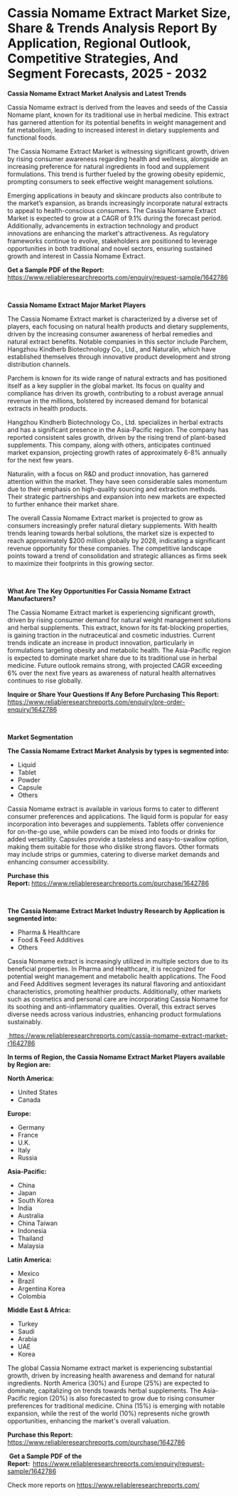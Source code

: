 <p><h1>Cassia Nomame Extract Market Size, Share & Trends Analysis Report By Application, Regional Outlook, Competitive Strategies, And Segment Forecasts, 2025 - 2032</h1></p><p><strong>Cassia Nomame Extract Market Analysis and Latest Trends</strong></p>
<p><p>Cassia Nomame extract is derived from the leaves and seeds of the Cassia Nomame plant, known for its traditional use in herbal medicine. This extract has garnered attention for its potential benefits in weight management and fat metabolism, leading to increased interest in dietary supplements and functional foods.</p><p>The Cassia Nomame Extract Market is witnessing significant growth, driven by rising consumer awareness regarding health and wellness, alongside an increasing preference for natural ingredients in food and supplement formulations. This trend is further fueled by the growing obesity epidemic, prompting consumers to seek effective weight management solutions. </p><p>Emerging applications in beauty and skincare products also contribute to the market’s expansion, as brands increasingly incorporate natural extracts to appeal to health-conscious consumers. The Cassia Nomame Extract Market is expected to grow at a CAGR of 9.1% during the forecast period. Additionally, advancements in extraction technology and product innovations are enhancing the market's attractiveness. As regulatory frameworks continue to evolve, stakeholders are positioned to leverage opportunities in both traditional and novel sectors, ensuring sustained growth and interest in Cassia Nomame Extract.</p></p>
<p><strong>Get a Sample PDF of the Report:&nbsp;</strong> <a href="https://www.reliableresearchreports.com/enquiry/request-sample/1642786?utm_campaign=2118&utm_medium=2&utm_source=Github&utm_content=ia&utm_term=30012025&utm_id=cassia-nomame-extract">https://www.reliableresearchreports.com/enquiry/request-sample/1642786</a></p>
<p>&nbsp;</p>
<p><strong>Cassia Nomame Extract Major Market Players</strong></p>
<p><p>The Cassia Nomame Extract market is characterized by a diverse set of players, each focusing on natural health products and dietary supplements, driven by the increasing consumer awareness of herbal remedies and natural extract benefits. Notable companies in this sector include Parchem, Hangzhou Kindherb Biotechnology Co., Ltd., and Naturalin, which have established themselves through innovative product development and strong distribution channels.</p><p>Parchem is known for its wide range of natural extracts and has positioned itself as a key supplier in the global market. Its focus on quality and compliance has driven its growth, contributing to a robust average annual revenue in the millions, bolstered by increased demand for botanical extracts in health products.</p><p>Hangzhou Kindherb Biotechnology Co., Ltd. specializes in herbal extracts and has a significant presence in the Asia-Pacific region. The company has reported consistent sales growth, driven by the rising trend of plant-based supplements. This company, along with others, anticipates continued market expansion, projecting growth rates of approximately 6-8% annually for the next few years.</p><p>Naturalin, with a focus on R&D and product innovation, has garnered attention within the market. They have seen considerable sales momentum due to their emphasis on high-quality sourcing and extraction methods. Their strategic partnerships and expansion into new markets are expected to further enhance their market share.</p><p>The overall Cassia Nomame Extract market is projected to grow as consumers increasingly prefer natural dietary supplements. With health trends leaning towards herbal solutions, the market size is expected to reach approximately $200 million globally by 2028, indicating a significant revenue opportunity for these companies. The competitive landscape points toward a trend of consolidation and strategic alliances as firms seek to maximize their footprints in this growing sector.</p></p>
<p>&nbsp;</p>
<p><strong>What Are The Key Opportunities For Cassia Nomame Extract Manufacturers?</strong></p>
<p><p>The Cassia Nomame Extract market is experiencing significant growth, driven by rising consumer demand for natural weight management solutions and herbal supplements. This extract, known for its fat-blocking properties, is gaining traction in the nutraceutical and cosmetic industries. Current trends indicate an increase in product innovation, particularly in formulations targeting obesity and metabolic health. The Asia-Pacific region is expected to dominate market share due to its traditional use in herbal medicine. Future outlook remains strong, with projected CAGR exceeding 6% over the next five years as awareness of natural health alternatives continues to rise globally.</p></p>
<p><strong>Inquire or Share Your Questions If Any Before Purchasing This Report:</strong> <a href="https://www.reliableresearchreports.com/enquiry/pre-order-enquiry/1642786?utm_campaign=2118&utm_medium=2&utm_source=Github&utm_content=ia&utm_term=30012025&utm_id=cassia-nomame-extract">https://www.reliableresearchreports.com/enquiry/pre-order-enquiry/1642786</a></p>
<p>&nbsp;</p>
<p><strong>Market Segmentation</strong></p>
<p><strong>The Cassia Nomame Extract Market Analysis by types is segmented into:</strong></p>
<p><ul><li>Liquid</li><li>Tablet</li><li>Powder</li><li>Capsule</li><li>Others</li></ul></p>
<p><p>Cassia Nomame extract is available in various forms to cater to different consumer preferences and applications. The liquid form is popular for easy incorporation into beverages and supplements. Tablets offer convenience for on-the-go use, while powders can be mixed into foods or drinks for added versatility. Capsules provide a tasteless and easy-to-swallow option, making them suitable for those who dislike strong flavors. Other formats may include strips or gummies, catering to diverse market demands and enhancing consumer accessibility.</p></p>
<p><strong>Purchase this Report:&nbsp;</strong><a href="https://www.reliableresearchreports.com/purchase/1642786?utm_campaign=2118&utm_medium=2&utm_source=Github&utm_content=ia&utm_term=30012025&utm_id=cassia-nomame-extract">https://www.reliableresearchreports.com/purchase/1642786</a></p>
<p>&nbsp;</p>
<p><strong>The Cassia Nomame Extract Market Industry Research by Application is segmented into:</strong></p>
<p><ul><li>Pharma & Healthcare</li><li>Food & Feed Additives</li><li>Others</li></ul></p>
<p><p>Cassia Nomame extract is increasingly utilized in multiple sectors due to its beneficial properties. In Pharma and Healthcare, it is recognized for potential weight management and metabolic health applications. The Food and Feed Additives segment leverages its natural flavoring and antioxidant characteristics, promoting healthier products. Additionally, other markets such as cosmetics and personal care are incorporating Cassia Nomame for its soothing and anti-inflammatory qualities. Overall, this extract serves diverse needs across various industries, enhancing product formulations sustainably.</p></p>
<p><a href="https://www.reliableresearchreports.com/cassia-nomame-extract-market-r1642786?utm_campaign=2118&utm_medium=2&utm_source=Github&utm_content=ia&utm_term=30012025&utm_id=cassia-nomame-extract">&nbsp;https://www.reliableresearchreports.com/cassia-nomame-extract-market-r1642786</a></p>
<p><strong>In terms of Region, the Cassia Nomame Extract Market Players available by Region are:</strong></p>
<p>
    <p> <strong> North America: </strong>
        <ul>
            <li>United States</li>
            <li>Canada</li>
        </ul>
        </p> 
    <p> <strong> Europe: </strong>
        <ul>
            <li>Germany</li>
            <li>France</li>
            <li>U.K.</li>
            <li>Italy</li>
            <li>Russia</li>
        </ul>
        </p> 
    <p> <strong> Asia-Pacific: </strong>
        <ul>
            <li>China</li>
            <li>Japan</li>
            <li>South Korea</li>
            <li>India</li>
            <li>Australia</li>
            <li>China Taiwan</li>
            <li>Indonesia</li>
            <li>Thailand</li>
            <li>Malaysia</li>
        </ul>
        </p> 
    <p> <strong> Latin America: </strong>
        <ul>
            <li>Mexico</li>
            <li>Brazil</li>
            <li>Argentina Korea</li>
            <li>Colombia</li>
        </ul>
        </p> 
    <p> <strong> Middle East & Africa: </strong>
        <ul>
            <li>Turkey</li>
            <li>Saudi</li>
            <li>Arabia</li>
            <li>UAE</li>
            <li>Korea</li>
        </ul>
    </p>
    </p>
<p><p>The global Cassia Nomame extract market is experiencing substantial growth, driven by increasing health awareness and demand for natural ingredients. North America (30%) and Europe (25%) are expected to dominate, capitalizing on trends towards herbal supplements. The Asia-Pacific region (20%) is also forecasted to grow due to rising consumer preferences for traditional medicine. China (15%) is emerging with notable expansion, while the rest of the world (10%) represents niche growth opportunities, enhancing the market's overall valuation.</p></p>
<p><strong>Purchase this Report: </strong><a href="https://www.reliableresearchreports.com/purchase/1642786?utm_campaign=2118&utm_medium=2&utm_source=Github&utm_content=ia&utm_term=30012025&utm_id=cassia-nomame-extract">https://www.reliableresearchreports.com/purchase/1642786</a></p>
<p>&nbsp;<strong>Get a Sample PDF of the Report:&nbsp;&nbsp;</strong><a href="https://www.reliableresearchreports.com/enquiry/request-sample/1642786?utm_campaign=2118&utm_medium=2&utm_source=Github&utm_content=ia&utm_term=30012025&utm_id=cassia-nomame-extract">https://www.reliableresearchreports.com/enquiry/request-sample/1642786</a></p>
<p><strong></strong></p>
<p>Check more reports on <a href="https://www.reliableresearchreports.com/?utm_campaign=2118&utm_medium=2&utm_source=Github&utm_content=ia&utm_term=30012025&utm_id=cassia-nomame-extract">https://www.reliableresearchreports.com/</a></p>